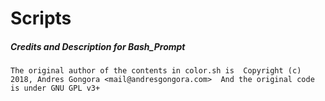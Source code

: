 # Scripts

##### Credits and Description for Bash_Prompt

`
The original author of the contents in color.sh is 
Copyright (c) 2018, Andres Gongora <mail@andresgongora.com> 
And the original code is under GNU GPL v3+
`
